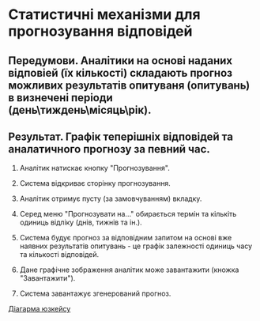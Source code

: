# Статистичні механізми для прогнозування відповідей

## Передумови. Аналітики на основі наданих відповіей (їх кількості) складають прогноз можливих результатів опитуваня (опитувань) в визнечені періоди (день\тиждень\місяць\рік).

## Результат. Графік теперішніх відповідей та аналатичного прогнозу за певний час.

1. Аналітик натискає кнопку "Прогнозування".

2. Система відкриває сторінку прогнозування.

3. Аналітик отримує пусту (за замовчуванням) вкладку.

4. Серед меню "Прогнозувати на..." обирається термін та кількіть одиниць відліку (днів, тижнів та ін.).

5. Система будує прогноз за відповідним запитом на основі вже наявних результатів опитувань - це графік залежності одиниць часу та кількості відповідей.

6. Дане графічне зображення аналітик може завантажити (кножка "Завантажити").

7. Система завантажує згенерований прогноз.

[Діагарма юзкейсу](https://github.com/ip-85/System-Dynamics/blob/master/Doc/UMLDiagrams/scenarios/analyst/Diagrams/UC3%20-%20Prognoses%20Mechanisms.md)
